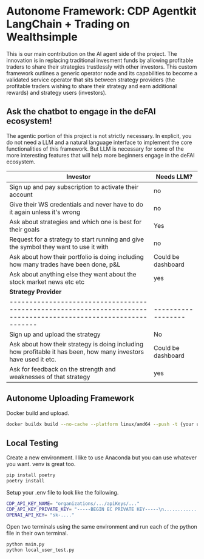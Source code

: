 # Autonome Framework: CDP Agentkit LangChain + Trading on Wealthsimple
This is our main contribution on the AI agent side of the project.
The innovation is in replacing traditional invesment funds by allowing profitable traders to share their strategies trustlessly with other investors. 
This custom framework outlines a generic operator node and its capabilities to become a validated service operator that sits between strategy providers (the profitable traders wishing to share their strategy and earn additional rewards) and strategy users (investors).

## Ask the chatbot to engage in the deFAI ecosystem!
The agentic portion of this project is not strictly necessary. In explicit, you do not need a LLM and a natural language interface to implement the core functionalities of this framework. But LLM is necessary for some of the more interesting features that will help more beginners engage in the deFAI ecosystem.

| **Investor**                                                                                                         | Needs LLM?         |
| ---------------------------------------------------------------------------------------------------------------- | ------------------ |
| Sign up and pay subscription to activate their account                                                           | no                 |
| Give their WS credentials and never have to do it again unless it's wrong                                        | no                 |
| Ask about strategies and which one is best for their goals                                                       | Yes                |
| Request for a strategy to start running and give the symbol they want to use it with                             | no                 |
| Ask about how their portfolio is doing including how many trades have been done, p&L                             | Could be dashboard |
| Ask about anything else they want about the stock market news etc etc                                            | yes                |
| **Strategy Provider**                                                                                                |                    |
| ---------------------------------------------------------------------------------------------------------------- | ------------------ |
| Sign up and upload the strategy                                                                                  | No                 |
| Ask about how their strategy is doing including how profitable it has been, how many investors have used it etc. | Could be dashboard |
| Ask for feedback on the strength and weaknesses of that strategy                                                 | yes                |

## Autonome Uploading Framework

Docker build and upload.

```bash
docker buildx build --no-cache --platform linux/amd64 --push -t {your username}/tradealgoavs .
```

## Local Testing

Create a new environment. I like to use Anaconda but you can use whatever you want. venv is great too. 

```bash
pip install poetry
poetry install
```

Setup your .env file to look like the following.
```bash
CDP_API_KEY_NAME= "organizations/.../apiKeys/..."
CDP_API_KEY_PRIVATE_KEY= "-----BEGIN EC PRIVATE KEY-----\n...............\n-----END EC PRIVATE KEY-----\n"
OPENAI_API_KEY= "sk-...."
```


Open two terminals using the same environment and run each of the python file in their own terminal.
```bash
python main.py
python local_user_test.py
```
